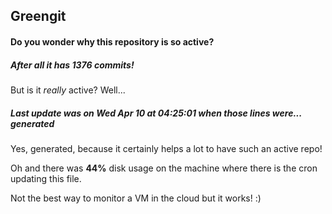 ## Greengit

#### Do you wonder why this repository is so active?

##### After all it has 1376 commits!

But is it *really* active? Well...

##### Last update was on Wed Apr 10 at 04:25:01 when those lines were... generated

Yes, generated, because it certainly helps a lot to have such an active repo!

Oh and there was **44%** disk usage on the machine
where there is the cron updating this file.

Not the best way to monitor a VM in the cloud but it works! :)
